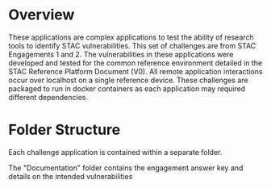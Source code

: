 Overview
========
These applications are complex applications to test the ability of research tools to identify STAC
vulnerabilities. This set of challenges are from STAC Engagements 1 and 2. The vulnerabilities in
these applications were developed and tested for the common reference environment detailed in the
STAC Reference Platform Document (V0). All remote application interactions occur over localhost on 
a single reference device. These challenges are packaged to run in docker containers as each 
application may required different dependencies.

Folder Structure
================
Each challenge application is contained within a separate folder. 

The "Documentation" folder contains the engagement answer key and details on the intended 
vulnerabilities

